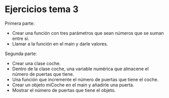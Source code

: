 # Ejercicios tema 3

Primera parte:

- Crear una función con tres parámetros que sean números que se suman entre sí.
- Llamar a la función en el main y darle valores.

Segunda parte:

- Crear una clase coche.
- Dentro de la clase coche, una variable numérica que almacene el número de puertas que tiene.
- Una función que incremente el número de puertas que tiene el coche.
- Crear un objeto miCoche en el main y añadirle una puerta.
- Mostrar el número de puertas que tiene el objeto.
